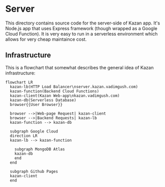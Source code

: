 # Server

This directory contains source code for the server-side of Kazan app. It's Node.js app that uses Express framework (though wrapped as a Google Cloud Function). It is very easy to run in a serverless environment which allows for very cheap maintaince cost.

## Infrastructure

This is a flowchart that somewhat describes the general idea of Kazan infrastructure:

```mermaid
flowchart LR
  kazan-lb(HTTP Load Balancer\nserver.kazan.vadimgush.com)
  kazan-function(Backend Cloud Functions)
  kazan-client(Kazan Web-app\nkazan.vadimgush.com)
  kazan-db(Serverless Database)
  browser{{User Browser}}
  
  browser -->|Web-page Request| kazan-client
  browser -->|Backend Requests| kazan-lb
  kazan-function --> kazan-db
  
  subgraph Google Cloud
  direction LR
  kazan-lb --> kazan-function
  
    subgraph MongoDB Atlas
    kazan-db
    end
  end
  
  subgraph Github Pages
  kazan-client
  end
```
